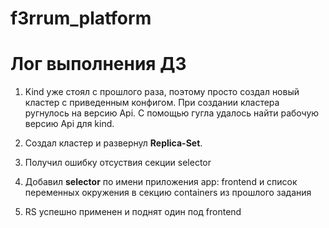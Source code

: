 # f3rrum_platform

# Лог выполнения ДЗ

1. Kind уже стоял с прошлого раза, поэтому просто создал новый кластер с приведенным конфигом.
При создании кластера ругнулось на версию Api. С помощью гугла удалось найти рабочую версию Api для kind.

2. Создал кластер и развернул **Replica-Set**. 
3. Получил ошибку отсуствия секции selector
4. Добавил **selector** по имени приложения app: frontend и список переменных окружения в секцию containers из прошлого задания
5. RS успешно применен и поднят один под frontend